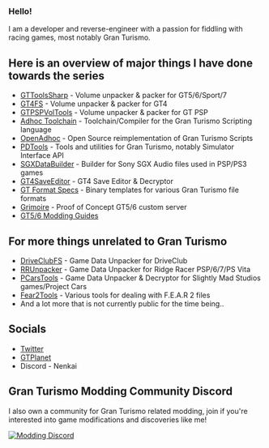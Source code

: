 ### Hello!

I am a developer and reverse-engineer with a passion for fiddling with racing games, most notably Gran Turismo.

## Here is an overview of major things I have done towards the series
* [GTToolsSharp](https://github.com/Nenkai/GTToolsSharp) - Volume unpacker & packer for GT5/6/Sport/7
* [GT4FS](https://github.com/Razer2015/GT4FS) - Volume unpacker & packer for GT4
* [GTPSPVolTools](https://github.com/Nenkai/GTPSPVolTools) - Volume unpacker & packer for GT PSP
* [Adhoc Toolchain](https://github.com/Nenkai/GTAdhocToolchain) - Toolchain/Compiler for the Gran Turismo Scripting language
* [OpenAdhoc](https://github.com/Nenkai/OpenAdhoc) - Open Source reimplementation of Gran Turismo Scripts
* [PDTools](https://github.com/Nenkai/PDTools) - Tools and utilities for Gran Turismo, notably Simulator Interface API
* [SGXDataBuilder](https://github.com/Nenkai/SGXDataBuilder) - Builder for Sony SGX Audio files used in PSP/PS3 games
* [GT4SaveEditor](https://github.com/Nenkai/GT4SaveEditor) - GT4 Save Editor & Decryptor
* [GT Format Specs](https://github.com/Nenkai/GT-File-Specifications-Documentation) - Binary templates for various Gran Turismo file formats
* [Grimoire](https://github.com/Nenkai/Grimoire) - Proof of Concept GT5/6 custom server
* [GT5/6 Modding Guides](https://github.com/Nenkai/Gran-Turismo-5-6-Modding-Guides)

## For more things unrelated to Gran Turismo
* [DriveClubFS](https://github.com/Nenkai/DriveClubFS) - Game Data Unpacker for DriveClub
* [RRUnpacker](https://github.com/Nenkai/RRUnpacker) - Game Data Unpacker for Ridge Racer PSP/6/7/PS Vita
* [PCarsTools](https://github.com/Nenkai/PCarsTools) - Game Data Unpacker & Decryptor for Slightly Mad Studios games/Project Cars
* [Fear2Tools](https://github.com/Nenkai/Fear2Tools) - Various tools for dealing with F.E.A.R 2 files
* And a lot more that is not currently public for the time being..

## Socials
* [Twitter](https://twitter.com/Nenkaai)
* [GTPlanet](https://www.gtplanet.net/forum/members/nenkai.313999/)
* Discord - Nenkai

## Gran Turismo Modding Community Discord
I also own a community for Gran Turismo related modding, join if you're interested into game modifications and discoveries like me!

[![Modding Discord](https://discord.com/api/guilds/775896906500538378/embed.png?style=banner2)](https://discord.gg/YbJjbYEKzB)

